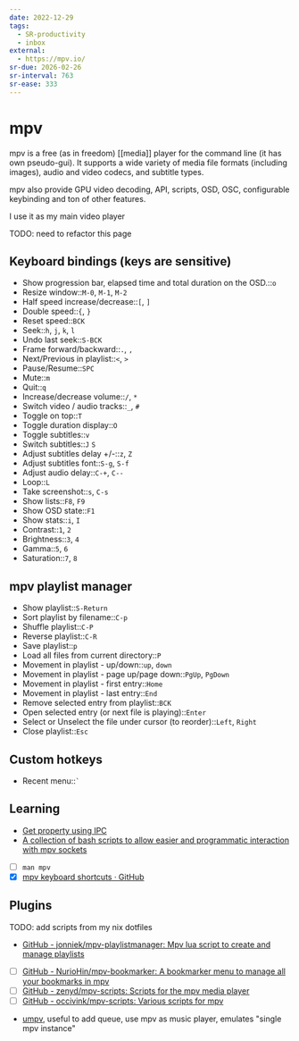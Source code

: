 ```yaml
---
date: 2022-12-29
tags:
  - SR-productivity
  - inbox
external:
  - https://mpv.io/
sr-due: 2026-02-26
sr-interval: 763
sr-ease: 333
---
```


# mpv

mpv is a free (as in freedom) [[media]] player for the command line (it has own
pseudo-gui). It supports a wide variety of media file formats (including
images), audio and video codecs, and subtitle types.

mpv also provide GPU video decoding, API, scripts, OSD, OSC, configurable
keybinding and ton of other features.

I use it as my main video player

TODO: need to refactor this page

## Keyboard bindings (keys are sensitive)

- Show progression bar, elapsed time and total duration on the OSD.::`o`
- Resize window::`M-0`, `M-1`, `M-2`
- Half speed increase/decrease::`[`, `]`
- Double speed::`{`, `}`
- Reset speed::`BCK`
- Seek::`h`, `j`, `k`, `l`
- Undo last seek::`S-BCK`
- Frame forward/backward::`.`, `,`
- Next/Previous in playlist::`<`, `>`
- Pause/Resume::`SPC`
- Mute::`m`
- Quit::`q`
- Increase/decrease volume::`/`, `*`
- Switch video / audio tracks::`_`, `#`
- Toggle on top::`T`
- Toggle duration display::`O`
- Toggle subtitles::`v`
- Switch subtitles::`J` `S`
- Adjust subtitles delay +/-::`z`, `Z` <!--SR:!2024-09-22,1,313-->
- Adjust subtitles font::`S-g`, `S-f` <!--SR:!2024-09-22,1,313-->
- Adjust audio delay::`C-+`, `C--`
- Loop::`L`
- Take screenshot::`s`, `C-s`
- Show lists::`F8`, `F9`
- Show OSD state::`F1`
- Show stats::`i`, `I`
- Contrast::`1`, `2`
- Brightness::`3`, `4`
- Gamma::`5`, `6`
- Saturation::`7`, `8`

## mpv playlist manager

- Show playlist::`S-Return`
- Sort playlist by filename::`C-p`
- Shuffle playlist::`C-P`
- Reverse playlist::`C-R`
- Save playlist::`p`
- Load all files from current directory::`P`
- Movement in playlist - up/down::`up`, `down`
- Movement in playlist - page up/page down::`PgUp`, `PgDown`
- Movement in playlist - first entry::`Home`
- Movement in playlist - last entry::`End`
- Remove selected entry from playlist::`BCK`
- Open selected entry (or next file is playing)::`Enter`
- Select or Unselect the file under cursor (to reorder)::`Left`, `Right`
- Close playlist::`Esc`

## Custom hotkeys

- Recent menu::`` ` ``

## Learning

- [Get property using IPC](https://stackoverflow.com/questions/62582594/get-full-path-of-currently-playing-file-in-mpv)
- [A collection of bash scripts to allow easier and programmatic interaction with mpv sockets](https://github.com/seanbreckenridge/mpv-sockets)
- [ ] `man mpv`
- [x] [mpv keyboard shortcuts · GitHub](https://gist.github.com/flatlinebb/07caa79fd3b9f3770788df21756a4611)

## Plugins

TODO: add scripts from my nix dotfiles

- [GitHub - jonniek/mpv-playlistmanager: Mpv lua script to create and manage playlists](https://github.com/jonniek/mpv-playlistmanager)
- [ ] [GitHub - NurioHin/mpv-bookmarker: A bookmarker menu to manage all your bookmarks in mpv](https://github.com/NurioHin/mpv-bookmarker/)
- [ ] [GitHub - zenyd/mpv-scripts: Scripts for the mpv media player](https://github.com/zenyd/mpv-scripts)
- [ ] [GitHub - occivink/mpv-scripts: Various scripts for mpv](https://github.com/occivink/mpv-scripts)
- [umpv](https://github.com/mpv-player/mpv/blob/master/TOOLS/umpv), useful to
add queue, use mpv as music player, emulates "single mpv instance"

